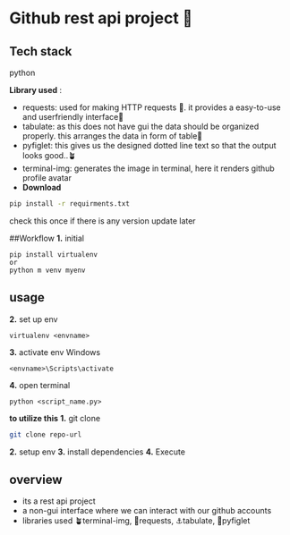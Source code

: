 # Github rest api project 💙

## Tech stack
python

**Library used** : 
- requests: used for making HTTP requests 🚀. it provides a easy-to-use and userfriendly interface🌟 
- tabulate: as this does not have gui the data should be organized properly. this arranges the data in form of table🚧
- pyfiglet: this gives us the designed dotted line text so that the output looks good..🪴
- terminal-img: generates the image in terminal, here it renders github profile avatar
- **Download**
```bash
pip install -r requirments.txt
```
check this once if there is any version update later

##Workflow
**1.** initial
```
pip install virtualenv
or
python m venv myenv
```
## usage
**2.** set up env
```
virtualenv <envname>
```

**3.** activate env
Windows
```
<envname>\Scripts\activate
```

**4.**  open terminal
```
python <script_name.py>
```

**to utilize this**
**1.** git clone
```bash
git clone repo-url
```
**2.** setup env
**3.** install dependencies
**4.** Execute

## overview
- its a rest api project
- a non-gui interface where we can interact with our github accounts
- libraries used 🪴terminal-img, 🚀requests, ⚓tabulate, 💌pyfiglet
